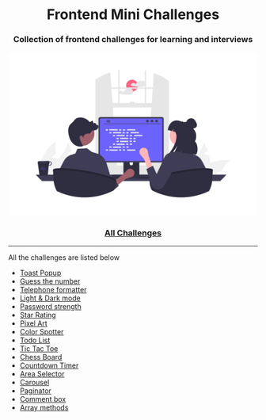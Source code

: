 <div align="center">
  <h1>Frontend Mini Challenges</h1>
  <h3>Collection of frontend challenges for learning and interviews</h3>
  <a href="https://sadanandpai.github.io/frontend-mini-challenges/"><img src="cover.png" alt="web programming" width="500px" /></a>
</div>

<div align="center">
  <h3><a href="https://sadanandpai.github.io/frontend-mini-challenges/">All Challenges</a></h3>
</div>

---

All the challenges are listed below

- [Toast Popup](https://sadanandpai.github.io/frontend-mini-challenges/mc/toast-popup/)
- [Guess the number](https://sadanandpai.github.io/frontend-mini-challenges/mc/guess-the-number/)
- [Telephone formatter](https://sadanandpai.github.io/frontend-mini-challenges/mc/telephone-formatter/)
- [Light & Dark mode](https://sadanandpai.github.io/frontend-mini-challenges/mc/theme/)
- [Password strength](https://sadanandpai.github.io/frontend-mini-challenges/mc/password-strength/)
- [Star Rating](https://sadanandpai.github.io/frontend-mini-challenges/mc/star-rating/)
- [Pixel Art](https://sadanandpai.github.io/frontend-mini-challenges/mc/pixel-art/)
- [Color Spotter](https://sadanandpai.github.io/frontend-mini-challenges/mc/color-spotter/)
- [Todo List](https://sadanandpai.github.io/frontend-mini-challenges/mc/todo-list/)
- [Tic Tac Toe](https://sadanandpai.github.io/frontend-mini-challenges/mc/tic-tac-toe/)
- [Chess Board](https://sadanandpai.github.io/frontend-mini-challenges/mc/chess-board/)
- [Countdown Timer](https://sadanandpai.github.io/frontend-mini-challenges/mc/timer/)
- [Area Selector](https://sadanandpai.github.io/frontend-mini-challenges/mc/area-selector/)
- [Carousel](https://sadanandpai.github.io/frontend-mini-challenges/mc/carousel/)
- [Paginator](https://sadanandpai.github.io/frontend-mini-challenges/mc/paginator/)
- [Comment box](https://sadanandpai.github.io/frontend-mini-challenges/mc/comment-box/)
- [Array methods](https://sadanandpai.github.io/frontend-mini-challenges/mc/array-methods/)
